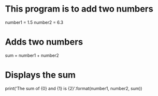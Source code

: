 # This program is to add two numbers

number1 = 1.5
number2 = 6.3

# Adds two numbers
sum = number1 + number2

# Displays the sum
print('The sum of {0} and {1} is {2}'.format(number1, number2, sum))
